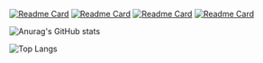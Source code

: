 [![Readme Card](https://github-readme-stats.vercel.app/api/pin/?username=AlexSeitov&theme=react&repo=gifts-and-merch)](https://github.com/AlexSeitov/gifts-and-merch)
[![Readme Card](https://github-readme-stats.vercel.app/api/pin/?username=AlexSeitov&theme=react&repo=inkom-layout)](https://github.com/AlexSeitov/inkom-layout)
[![Readme Card](https://github-readme-stats.vercel.app/api/pin/?username=AlexSeitov&theme=react&repo=inkom-layout)](https://github.com/AlexSeitov/inkom-layout)
[![Readme Card](https://github-readme-stats.vercel.app/api/pin/?username=AlexSeitov&theme=react&repo=advoproverka-website-layout)](https://github.com/AlexSeitov/advoproverka-website-layout)

![Anurag's GitHub stats](https://github-readme-stats.vercel.app/api?username=AlexSeitov&layout=compact&show_icons=true&theme=react)

![Top Langs](https://github-readme-stats.vercel.app/api/top-langs/?username=AlexSeitov&layout=compact&show_icons=true&theme=react)
